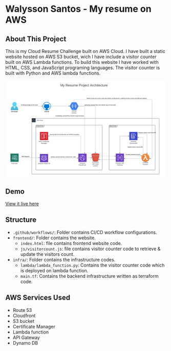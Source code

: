 # Walysson Santos - My resume on AWS
## About This Project 
This is my Cloud Resume Challenge built on AWS Cloud. I have built a static website hosted on AWS S3 bucket, wich I have include a visitor counter built on AWS Lambda functions. To build this website I have worked with HTML, CSS, and JavaScript programing languages. The visitor counter is built with Python and AWS lambda functions. 

![architecture](./assets/images/architecture.png)

## Demo

[View it live here](https://resume.naveenraj.net)

## Structure

- `.github/workflows/`: Folder contains CI/CD workflow configurations.
- `frontend/`: Folder contains the website.
    - `index.html`: file contains frontend website code.
    - `js/visitorcount.js`: file contains visitor counter code to retrieve & update the visitors count.
- `infra/`: Folder contains the infrastructure codes.
    - `lambda/lambda_function.py`: Contains the visitor counter code which is deployed on lambda function.
    - `main.tf`: Contains the backend infrastructure written as terraform code.

## AWS Services Used
- Route 53
- Cloudfront
- S3 bucket
- Certificate Manager
- Lambda function
- API Gateway
- Dynamo DB
